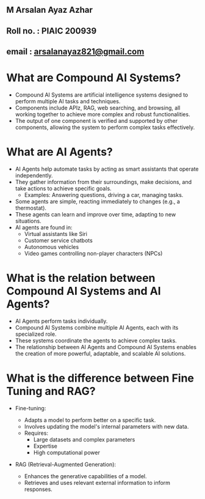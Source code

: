 
## M Arsalan Ayaz Azhar
## Roll no. : PIAIC 200939
## email : arsalanayaz821@gmail.com



# What are Compound AI Systems?

- Compound AI Systems are artificial intelligence systems designed to perform multiple AI tasks and techniques.
- Components include APIz, RAG, web searching, and browsing, all working together to achieve more complex and robust functionalities.
- The output of one component is verified and supported by other components, allowing the system to perform complex tasks effectively.

# What are AI Agents?

- AI Agents help automate tasks by acting as smart assistants that operate independently.
- They gather information from their surroundings, make decisions, and take actions to achieve specific goals.
  - Examples: Answering questions, driving a car, managing tasks.
- Some agents are simple, reacting immediately to changes (e.g., a thermostat).
- These agents can learn and improve over time, adapting to new situations.
- AI agents are found in:
  - Virtual assistants like Siri
  - Customer service chatbots
  - Autonomous vehicles
  - Video games controlling non-player characters (NPCs)

# What is the relation between Compound AI Systems and AI Agents?

- AI Agents perform tasks individually.
- Compound AI Systems combine multiple AI Agents, each with its specialized role.
- These systems coordinate the agents to achieve complex tasks.
- The relationship between AI Agents and Compound AI Systems enables the creation of more powerful, adaptable, and scalable AI solutions.

# What is the difference between Fine Tuning and RAG?

- Fine-tuning:
  - Adapts a model to perform better on a specific task.
  - Involves updating the model's internal parameters with new data.
  - Requires:
    * Large datasets and complex parameters
    * Expertise
    * High computational power

- RAG (Retrieval-Augmented Generation):
  - Enhances the generative capabilities of a model.
  - Retrieves and uses relevant external information to inform responses.
